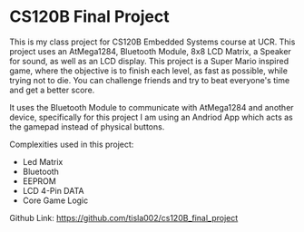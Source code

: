 # CS120B Final Project
This is my class project for CS120B Embedded Systems course at UCR. This project uses an AtMega1284, Bluetooth Module, 8x8 LCD Matrix, a Speaker for sound, as well as an LCD display. This project is a Super Mario inspired game, where the objective is to finish each level, as fast as possible, while trying not to die. You can challenge friends and try to beat everyone's time and get a better score.

It uses the Bluetooth Module to communicate with AtMega1284 and another device, specifically for this project I am using an Andriod App which acts as the gamepad instead of physical buttons.

Complexities used in this project:
* Led Matrix
* Bluetooth
* EEPROM
* LCD 4-Pin DATA
* Core Game Logic

Github Link: https://github.com/tisla002/cs120B_final_project
